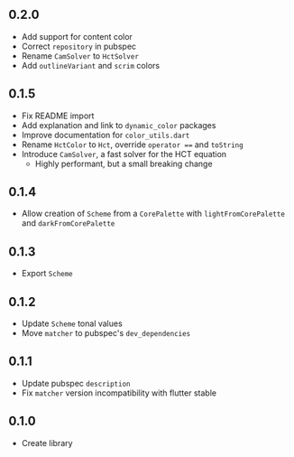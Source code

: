 ## 0.2.0

-   Add support for content color
-   Correct `repository` in pubspec
-   Rename `CamSolver` to `HctSolver`
-   Add `outlineVariant` and `scrim` colors

## 0.1.5

-   Fix README import
-   Add explanation and link to `dynamic_color` packages
-   Improve documentation for `color_utils.dart`
-   Rename `HctColor` to `Hct`, override `operator ==` and `toString`
-   Introduce `CamSolver`, a fast solver for the HCT equation
    -   Highly performant, but a small breaking change

## 0.1.4

-   Allow creation of `Scheme` from a `CorePalette` with `lightFromCorePalette`
    and `darkFromCorePalette`

## 0.1.3

-   Export `Scheme`

## 0.1.2

-   Update `Scheme` tonal values
-   Move `matcher` to pubspec's `dev_dependencies`

## 0.1.1

-   Update pubspec `description`
-   Fix `matcher` version incompatibility with flutter stable

## 0.1.0

-   Create library
